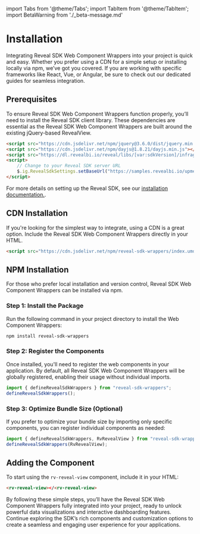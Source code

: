 import Tabs from '@theme/Tabs';
import TabItem from '@theme/TabItem';
import BetaWarning from './_beta-message.md'

# Installation

<BetaWarning />

Integrating Reveal SDK Web Component Wrappers into your project is quick and easy. Whether you prefer using a CDN for a simple setup or installing locally via npm, we’ve got you covered. If you are working with specific frameworks like React, Vue, or Angular, be sure to check out our dedicated guides for seamless integration.

## Prerequisites

To ensure Reveal SDK Web Component Wrappers function properly, you’ll need to install the Reveal SDK client library. These dependencies are essential as the Reveal SDK Web Component Wrappers are built around the existing jQuery-based RevealView.

```html
<script src="https://cdn.jsdelivr.net/npm/jquery@3.6.0/dist/jquery.min.js"></script>
<script src="https://cdn.jsdelivr.net/npm/dayjs@1.8.21/dayjs.min.js"></script>
<script src="https://dl.revealbi.io/reveal/libs/[var:sdkVersion]/infragistics.reveal.js"></script>
<script>
    // Change to your Reveal SDK server URL
    $.ig.RevealSdkSettings.setBaseUrl("https://samples.revealbi.io/upmedia-backend/reveal-api/");
</script>
```

For more details on setting up the Reveal SDK, see our [installation documentation.](../install-client-sdk.md).

## CDN Installation

If you're looking for the simplest way to integrate, using a CDN is a great option. Include the Reveal SDK Web Component Wrappers directly in your HTML.

```html
<script src="https://cdn.jsdelivr.net/npm/reveal-sdk-wrappers/index.umd.min.js"></script>
```

## NPM Installation

For those who prefer local installation and version control, Reveal SDK Web Component Wrappers can be installed via npm.

### Step 1: Install the Package
Run the following command in your project directory to install the Web Component Wrappers:
```bash npm2yarn
npm install reveal-sdk-wrappers
```

### Step 2: Register the Components
Once installed, you'll need to register the web components in your application. By default, all Reveal SDK Web Component Wrappers will be globally registered, enabling their usage without individual imports.
```js
import { defineRevealSdkWrappers } from "reveal-sdk-wrappers";
defineRevealSdkWrappers();
```

### Step 3: Optimize Bundle Size (Optional)
If you prefer to optimize your bundle size by importing only specific components, you can register individual components as needed:
```js
import { defineRevealSdkWrappers, RvRevealView } from "reveal-sdk-wrappers";
defineRevealSdkWrappers(RvRevealView);
```

## Adding the Component

To start using the `rv-reveal-view` component, include it in your HTML:
```html
<rv-reveal-view></<rv-reveal-view>
```

By following these simple steps, you’ll have the Reveal SDK Web Component Wrappers fully integrated into your project, ready to unlock powerful data visualizations and interactive dashboarding features. Continue exploring the SDK’s rich components and customization options to create a seamless and engaging user experience for your applications.